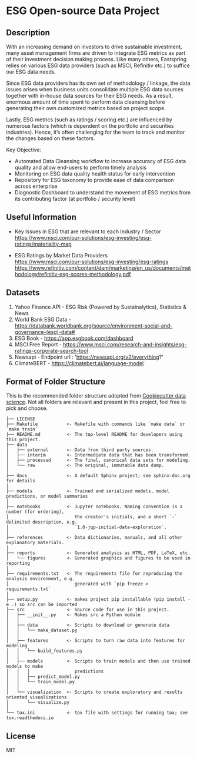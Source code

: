 # ESG Open-source Data Project

## Description

With an increasing demand on investors to drive sustainable investment, many asset management firms are driven to integrate ESG metrics as part of their investment decision making process. Like many others, Eastspring relies on various ESG data providers (such as MSCI, Refinitiv etc.)  to suffice our ESG data needs.

Since ESG data providers has its own set of methodology / linkage, the data issues arises when business units consolidate multiple ESG data sources together with in-house data sources for their ESG needs. As a result, enormous amount of time spent to perform data cleansing before generating their own customized metrics based on project scope.

Lastly, ESG metrics (such as ratings / scoring etc.)  are influenced by numerous factors (which is dependent on the portfolio and securities industries). Hence, it’s often challenging for the team to track and monitor the changes based on these factors.


Key Objective: 
-	Automated Data Cleansing workflow to increase accuracy of ESG data quality and allow end-users to perform timely analysis 
-	Monitoring on ESG data quality health status for early intervention  
-	Repository for ESG taxonomy to provide ease of data comparison across enterprise 
-	Diagnostic Dashboard to understand the movement of ESG metrics from its contributing factor (at portfolio / security level)


## Useful Information 
- Key Issues in ESG that are relevant to each Industry / Sector </br>
  https://www.msci.com/our-solutions/esg-investing/esg-ratings/materiality-map

- ESG Ratings by Market Data Providers </br>
  https://www.msci.com/our-solutions/esg-investing/esg-ratings </br>
  https://www.refinitiv.com/content/dam/marketing/en_us/documents/methodology/refinitiv-esg-scores-methodology.pdf

## Datasets

1. Yahoo Finance API - ESG Risk (Powered by Sustainalytics), Statistics & News 
2. World Bank ESG Data - https://databank.worldbank.org/source/environment-social-and-governance-(esg)-data#
3. ESG Book - https://app.esgbook.com/dashboard
4. MSCI Free Report - https://www.msci.com/research-and-insights/esg-ratings-corporate-search-tool
5. Newsapi - Endpoint url : 'https://newsapi.org/v2/everything?'
6. ClimateBERT - https://climatebert.ai/language-model


## Format of Folder Structure

This is the recommended folder structure adopted from [Cookiecutter data science](https://github.com/drivendata/cookiecutter-data-science). Not all folders are relevant and present in this project, feel free to pick and choose.

```
├── LICENSE
├── Makefile           <- Makefile with commands like `make data` or `make train`
├── README.md          <- The top-level README for developers using this project.
├── data
│   ├── external       <- Data from third party sources.
│   ├── interim        <- Intermediate data that has been transformed.
│   ├── processed      <- The final, canonical data sets for modeling.
│   └── raw            <- The original, immutable data dump.
│
├── docs               <- A default Sphinx project; see sphinx-doc.org for details
│
├── models             <- Trained and serialized models, model predictions, or model summaries
│
├── notebooks          <- Jupyter notebooks. Naming convention is a number (for ordering),
│                         the creator's initials, and a short `-` delimited description, e.g.
│                         `1.0-jqp-initial-data-exploration`.
│
├── references         <- Data dictionaries, manuals, and all other explanatory materials.
│
├── reports            <- Generated analysis as HTML, PDF, LaTeX, etc.
│   └── figures        <- Generated graphics and figures to be used in reporting
│
├── requirements.txt   <- The requirements file for reproducing the analysis environment, e.g.
│                         generated with `pip freeze > requirements.txt`
│
├── setup.py           <- makes project pip installable (pip install -e .) so src can be imported
├── src                <- Source code for use in this project.
│   ├── __init__.py    <- Makes src a Python module
│   │
│   ├── data           <- Scripts to download or generate data
│   │   └── make_dataset.py
│   │
│   ├── features       <- Scripts to turn raw data into features for modeling
│   │   └── build_features.py
│   │
│   ├── models         <- Scripts to train models and then use trained models to make
│   │   │                 predictions
│   │   ├── predict_model.py
│   │   └── train_model.py
│   │
│   └── visualization  <- Scripts to create exploratory and results oriented visualizations
│       └── visualize.py
│
└── tox.ini            <- tox file with settings for running tox; see tox.readthedocs.io
```

## License

MIT
